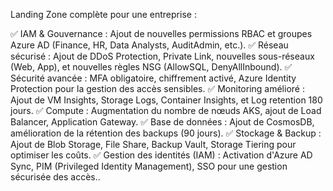 Landing Zone complète pour une entreprise :

✅ IAM & Gouvernance : Ajout de nouvelles permissions RBAC et groupes Azure AD (Finance, HR, Data Analysts, AuditAdmin, etc.).
✅ Réseau sécurisé : Ajout de DDoS Protection, Private Link, nouvelles sous-réseaux (Web, App), et nouvelles règles NSG (AllowSQL, DenyAllInbound).
✅ Sécurité avancée : MFA obligatoire, chiffrement activé, Azure Identity Protection pour la gestion des accès sensibles.
✅ Monitoring amélioré : Ajout de VM Insights, Storage Logs, Container Insights, et Log retention 180 jours.
✅ Compute : Augmentation du nombre de nœuds AKS, ajout de Load Balancer, Application Gateway.
✅ Base de données : Ajout de CosmosDB, amélioration de la rétention des backups (90 jours).
✅ Stockage & Backup : Ajout de Blob Storage, File Share, Backup Vault, Storage Tiering pour optimiser les coûts.
✅ Gestion des identités (IAM) : Activation d'Azure AD Sync, PIM (Privileged Identity Management), SSO pour une gestion sécurisée des accès..
